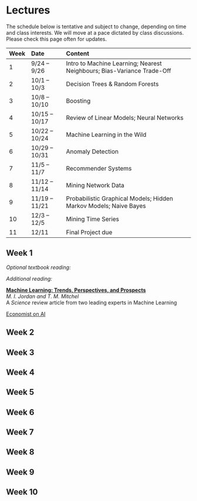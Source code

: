 # **Lectures**

The schedule below is tentative and subject to change, depending on time and class interests.
We will move at a pace dictated by class discussions. Please check this page often for updates.

| Week | Date                | Content                                                                 |
|:-----|:--------------------|:------------------------------------------------------------------------|
| 1    | 9/24 &ndash; 9/26   | Intro to  Machine Learning; Nearest Neighbours; Bias-Variance Trade-Off |
| 2    | 10/1 &ndash; 10/3   | Decision Trees & Random Forests                                         |
| 3    | 10/8 &ndash; 10/10  | Boosting                                                                |
| 4    | 10/15 &ndash; 10/17 | Review of Linear Models; Neural Networks                                |
| 5    | 10/22 &ndash; 10/24 | Machine Learning in the Wild                                            |
| 6    | 10/29 &ndash; 10/31 | Anomaly Detection                                                       | 
| 7    | 11/5 &ndash; 11/7   | Recommender Systems                                                     |
| 8    | 11/12 &ndash; 11/14 | Mining Network Data                                                     |
| 9    | 11/19 &ndash; 11/21 | Probabilistic Graphical Models; Hidden Markov Models; Naive Bayes       |
| 10   | 12/3 &ndash; 12/5   | Mining Time Series                                                      |
| 11   | 12/11               | Final Project due                                                       |


## Week 1

_Optional textbook reading:_

_Additional reading:_

[**Machine Learning: Trends, Perspectives, and Prospects**](http://www.sciencemag.org/content/349/6245/255.full.pdf) <br>
*M. I. Jordan and T. M. Mitchel* <br>
A *Science* review article from two leading experts in Machine Learning

[Economist on AI](http://www.economist.com/news/briefing/21650526-artificial-intelligence-scares-peopleexcessively-so-rise-machines)

## Week 2

## Week 3

## Week 4

## Week 5

## Week 6

## Week 7

## Week 8

## Week 9

## Week 10
